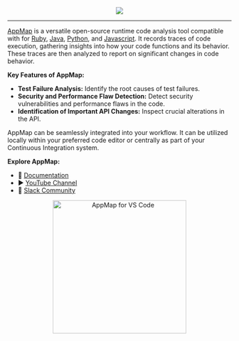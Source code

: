 <p align="center">
    <picture >
      <source srcset="https://github.com/getappmap/.github/raw/main/profile/images/appmap-full-logo.svg" media="(prefers-color-scheme: light)" alt="AppMap Logo">
      <img src="https://github.com/getappmap/.github/raw/main/profile/images/appmap-full-logo-wht.svg">
    </picture>
</p>

--- 

[AppMap](https://appmap.io) is a versatile open-source runtime code analysis tool compatible with for [Ruby](https://github.com/getappmap/appmap-ruby), [Java](https://github.com/getappmap/appmap-java), [Python](https://github.com/getappmap/appmap-python), and [Javascript](https://github.com/getappmap/appmap-agent-js). It records traces of code execution, gathering insights into how your code functions and its behavior. These traces are then analyzed to report on significant changes in code behavior.

**Key Features of AppMap:**

- **Test Failure Analysis:** Identify the root causes of test failures.
- **Security and Performance Flaw Detection:** Detect security vulnerabilities and performance flaws in the code.
- **Identification of Important API Changes:** Inspect crucial alterations in the API.

AppMap can be seamlessly integrated into your workflow. It can be utilized locally within your preferred code editor or centrally as part of your Continuous Integration system.

**Explore AppMap:**

- 📖 [Documentation](documentation-link)  
- ▶️ [YouTube Channel](youtube-channel-link)  
- 💬 [Slack Community](slack-community-link)  

<p align="center" dir="auto">
  <a href="http://getappmap.com" rel="nofollow"><img src="https://github.com/getappmap/.github/raw/main/profile/images/get-appmap-button.png" alt="AppMap for VS Code" style="width: 300px; max-width: 100%;"></a>
</p>
